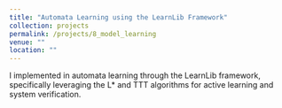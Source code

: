 ```yaml
---
title: "Automata Learning using the LearnLib Framework"
collection: projects
permalink: /projects/8_model_learning
venue: ""
location: ""
---
```


I implemented in automata learning through the LearnLib framework, specifically leveraging the L* and TTT algorithms for active learning and system verification.
